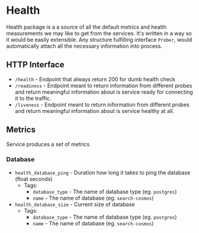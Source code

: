 # Health

Health package is a a source of all the default metrics and health measurements we may like to get from the services.
It's written in a way so it would be easily extensible. Any structure fulfilling interface `Prober`, would automatically attach all the necessary information into process.


## HTTP Interface

- `/health` - Endpoint that always return 200 for dumb health check
- `/readiness` - Endpoint meant to return information from different probes and return meaningful information about is service ready for connecting it to the traffic.
- `/liveness` - Endpoint meant to return information from different probes and return meaningful information about is service healthy at all.

## Metrics
Service produces a set of metrics

### Database
- `health_database_ping` - Duration how long it takes to ping the database (float seconds)
    - Tags:
        - `database_type` - The name of database type (eg. `postgres`)
        - `name` - The name of database (eg. `search-cosmos`)
- `health_database_size` - Current size of database
    - Tags:
        - `database_type` - The name of database type (eg. `postgres`)
        - `name` - The name of database (eg. `search-cosmos`)

